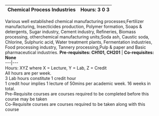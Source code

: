 **Chemical Process Industries** | **Hours: 3 0 3**  
---|---  
Various well established chemical manufacturing processes;Fertilizer manufacturing, Insecticides production, Polymer formation, Soaps & detergents, Sugar industry, Cement industry, Refineries, Biomass processing, otherchemical manufacturing units;Soda ash, Caustic soda, Chlorine, Sulphuric acid, Water treatment plants, Fermentation industries, Food processing industry, Tannery processing,Pulp & paper and Basic pharmaceutical industries.
**Pre-requisites: CH101, CH201** | **Co-requisites: None**  
---|---  
Hours: XYZ where X = Lecture, Y = Lab, Z = Credit  
All hours are per week.  
3 Lab hours constitute 1 credit hour  
1 credit hour implies 1 lecture of 50mins per academic week. 16 weeks in total.  
Pre-Requisite courses are courses required to be completed before this course may be taken  
Co-Requisite courses are courses required to be taken along with this course
